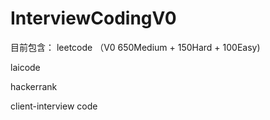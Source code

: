# InterviewCodingV0

目前包含：
leetcode （V0 650Medium + 150Hard + 100Easy)

laicode

hackerrank

client-interview code
